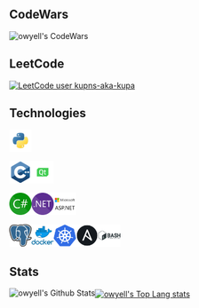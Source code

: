 
## CodeWars

<img src="https://www.codewars.com/users/kupns-aka-kupa/badges/large" alt="owyell's CodeWars">

## LeetCode

[![LeetCode user kupns-aka-kupa](https://img.shields.io/badge/dynamic/json?style=for-the-badge&labelColor=black&color=%23ffa116&label=kupns-aka-kupa&query=ranking&url=https%3A%2F%2Fleetcode-badge.vercel.app%2Fapi%2Fusers%2Fkupns-aka-kupa&logo=leetcode&logoColor=yellow)](https://leetcode.com/kupns-aka-kupa/)

## Technologies

<img alt="Python" 
     height="40" 
     src="https://raw.githubusercontent.com/github/explore/80688e429a7d4ef2fca1e82350fe8e3517d3494d/topics/python/python.png" />

<img alt="C++"
     align="left"
     height="40" 
     src="https://raw.githubusercontent.com/github/explore/80688e429a7d4ef2fca1e82350fe8e3517d3494d/topics/cpp/cpp.png" />

<img alt="Qt" 
     height="40" 
     src="https://raw.githubusercontent.com/github/explore/80688e429a7d4ef2fca1e82350fe8e3517d3494d/topics/qt/qt.png" />

<img alt="C#"
     align="left"
     height="40" 
     src="https://raw.githubusercontent.com/github/explore/80688e429a7d4ef2fca1e82350fe8e3517d3494d/topics/csharp/csharp.png" />

<img alt=".NET"
     align="left"
     height="40" 
     src="https://raw.githubusercontent.com/github/explore/80688e429a7d4ef2fca1e82350fe8e3517d3494d/topics/dotnet/dotnet.png" />

<img alt="ASP.NET"
     height="40" 
     src="https://raw.githubusercontent.com/github/explore/80688e429a7d4ef2fca1e82350fe8e3517d3494d/topics/aspnet/aspnet.png" />

<img alt="PostgeSql"
     align="left"
     height="40" 
     src="https://raw.githubusercontent.com/github/explore/80688e429a7d4ef2fca1e82350fe8e3517d3494d/topics/postgresql/postgresql.png" />

<img alt="Docker" 
     align="left"
     height="40" 
     src="https://raw.githubusercontent.com/github/explore/80688e429a7d4ef2fca1e82350fe8e3517d3494d/topics/docker/docker.png" />

<img alt="k8s"
     align="left"
     height="40"
     src="https://raw.githubusercontent.com/github/explore/80688e429a7d4ef2fca1e82350fe8e3517d3494d/topics/kubernetes/kubernetes.png" />

<img alt="Ansible"
     align="left"
     height="40"
     src="https://raw.githubusercontent.com/github/explore/80688e429a7d4ef2fca1e82350fe8e3517d3494d/topics/ansible/ansible.png" />
     
<img alt="Bash"
     height="40"
     src="https://raw.githubusercontent.com/github/explore/80688e429a7d4ef2fca1e82350fe8e3517d3494d/topics/bash/bash.png" />
     
## Stats

<a href="https://github.com/nevrending/github-readme-stats">
  <img align="left"
       alt="owyell's Github Stats" 
       src="https://github-readme-stats.vercel.app/api?username=kupns-aka-kupa&show_icons=true&layout=compact" />
</a>

<a href="https://github.com/nevrending/github-readme-stats">
  <img align="center" 
       alt="owyell's Top Lang stats"
       src="https://github-readme-stats.vercel.app/api/top-langs/?username=kupns-aka-kupa&layout=compact" />
</a>
